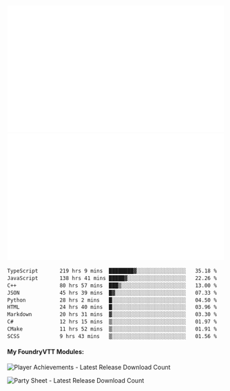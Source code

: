 
![](https://raw.githubusercontent.com/eddiedover/ghstats/master/generated/overview.svg)
![](https://raw.githubusercontent.com/eddiedover/ghstats/master/generated/languages.svg)

<!--START_SECTION:waka-->

```txt
TypeScript       219 hrs 9 mins  ████████▓░░░░░░░░░░░░░░░░   35.18 %
JavaScript       138 hrs 41 mins █████▓░░░░░░░░░░░░░░░░░░░   22.26 %
C++              80 hrs 57 mins  ███▒░░░░░░░░░░░░░░░░░░░░░   13.00 %
JSON             45 hrs 39 mins  █▓░░░░░░░░░░░░░░░░░░░░░░░   07.33 %
Python           28 hrs 2 mins   █░░░░░░░░░░░░░░░░░░░░░░░░   04.50 %
HTML             24 hrs 40 mins  █░░░░░░░░░░░░░░░░░░░░░░░░   03.96 %
Markdown         20 hrs 31 mins  ▓░░░░░░░░░░░░░░░░░░░░░░░░   03.30 %
C#               12 hrs 15 mins  ▒░░░░░░░░░░░░░░░░░░░░░░░░   01.97 %
CMake            11 hrs 52 mins  ▒░░░░░░░░░░░░░░░░░░░░░░░░   01.91 %
SCSS             9 hrs 43 mins   ▒░░░░░░░░░░░░░░░░░░░░░░░░   01.56 %
```

<!--END_SECTION:waka-->

#### My FoundryVTT Modules:

  ![Player Achievements - Latest Release Download Count](https://img.shields.io/badge/dynamic/json?label=Player%20Achievements%20-%20Downloads@latest&query=assets%5B1%5D.download_count&url=https%3A%2F%2Fapi.github.com%2Frepos%2FEddieDover%2Ffvtt-player-achievements%2Freleases%2Flatest)

  ![Party Sheet - Latest Release Download Count](https://img.shields.io/badge/dynamic/json?label=Party%20Sheet%20-%20Downloads@latest&query=assets%5B1%5D.download_count&url=https%3A%2F%2Fapi.github.com%2Frepos%2FEddieDover%2Ffvtt-party-sheet%2Freleases%2Flatest)

<a rel="me" href="https://techhub.social/@EddieDover"></a>
